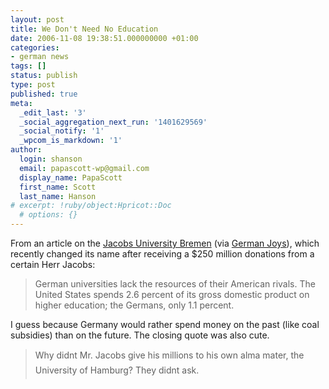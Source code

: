 ```yaml
---
layout: post
title: We Don't Need No Education
date: 2006-11-08 19:38:51.000000000 +01:00
categories:
- german news
tags: []
status: publish
type: post
published: true
meta:
  _edit_last: '3'
  _social_aggregation_next_run: '1401629569'
  _social_notify: '1'
  _wpcom_is_markdown: '1'
author:
  login: shanson
  email: papascott-wp@gmail.com
  display_name: PapaScott
  first_name: Scott
  last_name: Hanson
# excerpt: !ruby/object:Hpricot::Doc
  # options: {}
---
```

<p>From an article on the <a href="http://www.nytimes.com/2006/11/08/education/08germany.html">Jacobs University Bremen</a> (via <a href="http://andrewhammel.typepad.com/german_joys/2006/11/private_donatio.html">German Joys</a>), which recently changed its name after receiving a $250 million donations from a certain Herr Jacobs:</p>
<blockquote><p>
  German universities lack the resources of their American rivals. The United States spends 2.6 percent of its gross domestic product on higher education; the Germans, only 1.1 percent.
</p></blockquote>
<p>I guess because Germany would rather spend money on the past (like coal subsidies) than on the future. The closing quote was also cute.</p>
<blockquote><p>
  Why didnt Mr. Jacobs give his millions to his own alma mater, the University of Hamburg? They didnt ask.
</p></blockquote>
